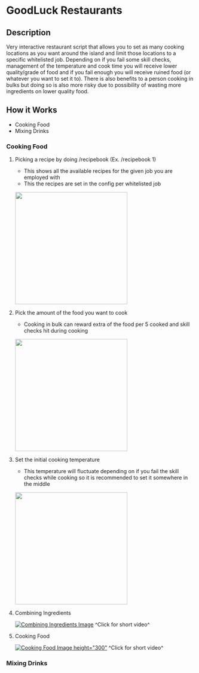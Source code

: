 # GoodLuck Restaurants
## Description
Very interactive restaurant script that allows you to set as many cooking locations as you want around the island and limit those locations to a specific whitelisted job. Depending on if you fail some skill checks, management of the temperature and cook time you will receive lower quality/grade of food and if you fail enough you will receive ruined food (or whatever you want to set it to). There is also benefits to a person cooking in bulks but doing so is also more risky due to possibility of wasting more ingredients on lower quality food.
## How it Works
- Cooking Food
- Mixing Drinks
### Cooking Food
1. Picking a recipe by doing /recipebook <pagenumber> (Ex. /recipebook 1)
    - This shows all the available recipes for the given job you are employed with
    - This the recipes are set in the config per whitelisted job

    <img src="https://i.imgur.com/3ZaSm5o.jpg" height="300"></img>

2. Pick the amount of the food you want to cook
    - Cooking in bulk can reward extra of the food per 5 cooked and skill checks hit during cooking

    <img src="https://i.imgur.com/e9hlBUC.jpg" height="300"></img>

3. Set the initial cooking temperature
    - This temperature will fluctuate depending on if you fail the skill checks while cooking so it is recommended to set it somewhere in the middle

    <img src="https://i.imgur.com/SyVHBXP.jpg" height="300"></img>

4. Combining Ingredients

   [![Combining Ingredients Image](https://i.imgur.com/fGy6ep5.jpg)](https://i.gyazo.com/f5148736f56b2918872f6953a4526602.mp4) ^Click for short video^

5. Cooking Food

    [![Cooking Food Image](https://i.imgur.com/Qzh4jQb.png) height="300"](https://gyazo.com/2549f91e073ad4b7c633c5e0b38a9eb9.mp4) ^Click for short video^

### Mixing Drinks
